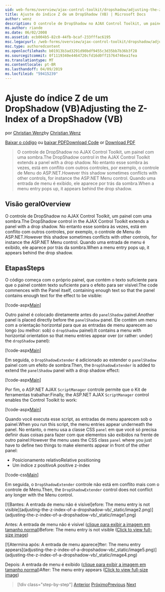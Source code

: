 ```yaml
---
uid: web-forms/overview/ajax-control-toolkit/dropshadow/adjusting-the-z-index-of-a-dropshadow-vb
title: Ajuste do índice Z de um DropShadow (VB) | Microsoft Docs
author: wenz
description: O controle de DropShadow no AJAX Control Toolkit, um painel com uma sombra. No entanto esse sombra às vezes, está em conflito com outros controles, para insta...
ms.author: riande
ms.date: 06/02/2008
ms.assetid: ecb004b5-82c0-44fb-bcaf-233fffac6195
msc.legacyurl: /web-forms/overview/ajax-control-toolkit/dropshadow/adjusting-the-z-index-of-a-dropshadow-vb
msc.type: authoredcontent
ms.openlocfilehash: b01913b3ad3291d90bdf9455c3d35bb7b36b3f28
ms.sourcegitcommit: 0f1119340e4464720cfd16d0ff15764746ea1fea
ms.translationtype: MT
ms.contentlocale: pt-BR
ms.lasthandoff: 04/09/2019
ms.locfileid: "59415239"
---
```

# <a name="adjusting-the-z-index-of-a-dropshadow-vb"></a><span data-ttu-id="bb89e-104">Ajuste do índice Z de um DropShadow (VB)</span><span class="sxs-lookup"><span data-stu-id="bb89e-104">Adjusting the Z-Index of a DropShadow (VB)</span></span>

<span data-ttu-id="bb89e-105">por [Christian Wenz](https://github.com/wenz)</span><span class="sxs-lookup"><span data-stu-id="bb89e-105">by [Christian Wenz](https://github.com/wenz)</span></span>

<span data-ttu-id="bb89e-106">[Baixar o código](http://download.microsoft.com/download/5/1/6/51652a81-500b-4f6b-88d3-617103e7941e/DropShadow1.vb.zip) ou [baixar PDF](http://download.microsoft.com/download/b/6/a/b6ae89ee-df69-4c87-9bfb-ad1eb2b23373/dropshadow1VB.pdf)</span><span class="sxs-lookup"><span data-stu-id="bb89e-106">[Download Code](http://download.microsoft.com/download/5/1/6/51652a81-500b-4f6b-88d3-617103e7941e/DropShadow1.vb.zip) or [Download PDF](http://download.microsoft.com/download/b/6/a/b6ae89ee-df69-4c87-9bfb-ad1eb2b23373/dropshadow1VB.pdf)</span></span>

> <span data-ttu-id="bb89e-107">O controle de DropShadow no AJAX Control Toolkit, um painel com uma sombra.</span><span class="sxs-lookup"><span data-stu-id="bb89e-107">The DropShadow control in the AJAX Control Toolkit extends a panel with a drop shadow.</span></span> <span data-ttu-id="bb89e-108">No entanto esse sombra às vezes, está em conflito com outros controles, por exemplo, o controle de Menu do ASP.NET.</span><span class="sxs-lookup"><span data-stu-id="bb89e-108">However this shadow sometimes conflicts with other controls, for instance the ASP.NET Menu control.</span></span> <span data-ttu-id="bb89e-109">Quando uma entrada de menu é exibido, ele aparece por trás da sombra.</span><span class="sxs-lookup"><span data-stu-id="bb89e-109">When a menu entry pops up, it appears behind the drop shadow.</span></span>


## <a name="overview"></a><span data-ttu-id="bb89e-110">Visão geral</span><span class="sxs-lookup"><span data-stu-id="bb89e-110">Overview</span></span>

<span data-ttu-id="bb89e-111">O controle de DropShadow no AJAX Control Toolkit, um painel com uma sombra.</span><span class="sxs-lookup"><span data-stu-id="bb89e-111">The DropShadow control in the AJAX Control Toolkit extends a panel with a drop shadow.</span></span> <span data-ttu-id="bb89e-112">No entanto esse sombra às vezes, está em conflito com outros controles, por exemplo, o controle de Menu do ASP.NET.</span><span class="sxs-lookup"><span data-stu-id="bb89e-112">However this shadow sometimes conflicts with other controls, for instance the ASP.NET Menu control.</span></span> <span data-ttu-id="bb89e-113">Quando uma entrada de menu é exibido, ele aparece por trás da sombra.</span><span class="sxs-lookup"><span data-stu-id="bb89e-113">When a menu entry pops up, it appears behind the drop shadow.</span></span>

## <a name="steps"></a><span data-ttu-id="bb89e-114">Etapas</span><span class="sxs-lookup"><span data-stu-id="bb89e-114">Steps</span></span>

<span data-ttu-id="bb89e-115">O código começa com o próprio painel, que contém o texto suficiente para que o painel contém texto suficiente para o efeito para ser visível:</span><span class="sxs-lookup"><span data-stu-id="bb89e-115">The code commences with the Panel itself, containing enough text so that the panel contains enough text for the effect to be visible:</span></span>

[!code-aspx[Main](adjusting-the-z-index-of-a-dropshadow-vb/samples/sample1.aspx)]

<span data-ttu-id="bb89e-116">Outro painel é colocado diretamente antes do `panelShadow` painel.</span><span class="sxs-lookup"><span data-stu-id="bb89e-116">Another panel is placed directly before the `panelShadow` panel.</span></span> <span data-ttu-id="bb89e-117">Ele contém um menu com a orientação horizontal para que as entradas de menu aparecem ao longo (ou melhor: sob) o `dropShadow` painel):</span><span class="sxs-lookup"><span data-stu-id="bb89e-117">It contains a menu with horizontal orientation so that menu entries appear over (or rather: under) the `dropShadow` panel):</span></span>

[!code-aspx[Main](adjusting-the-z-index-of-a-dropshadow-vb/samples/sample2.aspx)]

<span data-ttu-id="bb89e-118">Em seguida, o `DropShadowExtender` é adicionado ao estender o `panelShadow` painel com um efeito de sombra:</span><span class="sxs-lookup"><span data-stu-id="bb89e-118">Then, the `DropShadowExtender` is added to extend the `panelShadow` panel with a drop shadow effect:</span></span>

[!code-aspx[Main](adjusting-the-z-index-of-a-dropshadow-vb/samples/sample3.aspx)]

<span data-ttu-id="bb89e-119">Por fim, o ASP.NET AJAX `ScriptManager` controle permite que o Kit de ferramentas trabalhar:</span><span class="sxs-lookup"><span data-stu-id="bb89e-119">Finally, the ASP.NET AJAX `ScriptManager` control enables the Control Toolkit to work:</span></span>

[!code-aspx[Main](adjusting-the-z-index-of-a-dropshadow-vb/samples/sample4.aspx)]

<span data-ttu-id="bb89e-120">Quando você executa esse script, as entradas de menu aparecem sob o painel.</span><span class="sxs-lookup"><span data-stu-id="bb89e-120">When you run this script, the menu entries appear underneath the panel.</span></span> <span data-ttu-id="bb89e-121">No entanto, o menu usa a classe CSS `panel` em que você só precisa definir duas coisas para fazer com que elementos são exibidos na frente de outro painel:</span><span class="sxs-lookup"><span data-stu-id="bb89e-121">However the menu uses the CSS class `panel` where you just have to define two things to make elements appear in front of the other panel:</span></span>

- <span data-ttu-id="bb89e-122">Posicionamento relativo</span><span class="sxs-lookup"><span data-stu-id="bb89e-122">Relative positioning</span></span>
- <span data-ttu-id="bb89e-123">Um índice z positivo</span><span class="sxs-lookup"><span data-stu-id="bb89e-123">A positive z-index</span></span>

[!code-css[Main](adjusting-the-z-index-of-a-dropshadow-vb/samples/sample5.css)]

<span data-ttu-id="bb89e-124">Em seguida, o `DropShadowExtender` controle não está em conflito mais com o controle de Menu.</span><span class="sxs-lookup"><span data-stu-id="bb89e-124">Then, the `DropShadowExtender` control does not conflict any longer with the Menu control.</span></span>


[![B<span data-ttu-id="bb89e-125">antes: A entrada de menu não é visível]</span><span class="sxs-lookup"><span data-stu-id="bb89e-125">efore: The menu entry is not visible]</span></span>(adjusting-the-z-index-of-a-dropshadow-vb/_static/image2.png)](adjusting-the-z-index-of-a-dropshadow-vb/_static/image1.png)

<span data-ttu-id="bb89e-126">Antes: A entrada de menu não é visível ([clique para exibir a imagem em tamanho normal](adjusting-the-z-index-of-a-dropshadow-vb/_static/image3.png))</span><span class="sxs-lookup"><span data-stu-id="bb89e-126">Before: The menu entry is not visible ([Click to view full-size image](adjusting-the-z-index-of-a-dropshadow-vb/_static/image3.png))</span></span>


[![A<span data-ttu-id="bb89e-127">termina após: A entrada de menu aparece]</span><span class="sxs-lookup"><span data-stu-id="bb89e-127">fter: The menu entry appears]</span></span>(adjusting-the-z-index-of-a-dropshadow-vb/_static/image5.png)](adjusting-the-z-index-of-a-dropshadow-vb/_static/image4.png)

<span data-ttu-id="bb89e-128">Depois: A entrada de menu é exibido ([clique para exibir a imagem em tamanho normal](adjusting-the-z-index-of-a-dropshadow-vb/_static/image6.png))</span><span class="sxs-lookup"><span data-stu-id="bb89e-128">After: The menu entry appears ([Click to view full-size image](adjusting-the-z-index-of-a-dropshadow-vb/_static/image6.png))</span></span>

> [!div class="step-by-step"]
> <span data-ttu-id="bb89e-129">[Anterior](manipulating-dropshadow-properties-from-client-code-cs.md)
> [Próximo](manipulating-dropshadow-properties-from-client-code-vb.md)</span><span class="sxs-lookup"><span data-stu-id="bb89e-129">[Previous](manipulating-dropshadow-properties-from-client-code-cs.md)
[Next](manipulating-dropshadow-properties-from-client-code-vb.md)</span></span>
